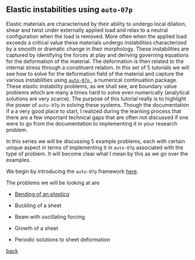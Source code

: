 Elastic instabilities using `auto-07p`
--------------------------------------

Elastic materials are characterised by their ability to undergo local
dilation, shear and twist under externally applied load and relax to a
neutral configuration when the load is removed. More often when the
applied load exceeds a critical value these materials undergo
instabilities characterized by a smooth or dramatic change in their
morphology. These instabilities are captured by identifying the forces
at play and deriving governing equations for the deformation of the
material. The deformation is then related to the internal stress through
a constituent relation. In this set of 5 tutorials we will see how to
solve for the deformation field of the material and capture the various
instabilities using [`auto-07p` ](https://github.com/auto-07p/auto-07p),
a numerical continuation package. These elastic instability problems, as
we shall see, are boundary value problems which are many a times hard to
solve even numerically (analytical solutions are very scarce). The
purpose of this tutorial really is to highlight the power of `auto-07p`
in solving these systems. Though the documentation if a a very good
place to start, I realized during the learning process that there are a
few important technical gaps that are often not discussed if one were to
go from the documentation to implementing it in your research problem.

In this series we will be discussing 5 example problems, each with
certain unique aspect in terms of implementing it in `auto-07p`
associated with the type of problem. It will become clear what I mean by
this as we go over the examples.

We begin by introducing the `auto-07p` framework [here](./autoFw).

The problems we will be looking at are

-   [Bending of an *elastica*](./)

-   Buckling of a sheet

-   Beam with oscillating forcing

-   Growth of a sheet

-   Periodic solutions to sheet deformation

[back](./fun)
